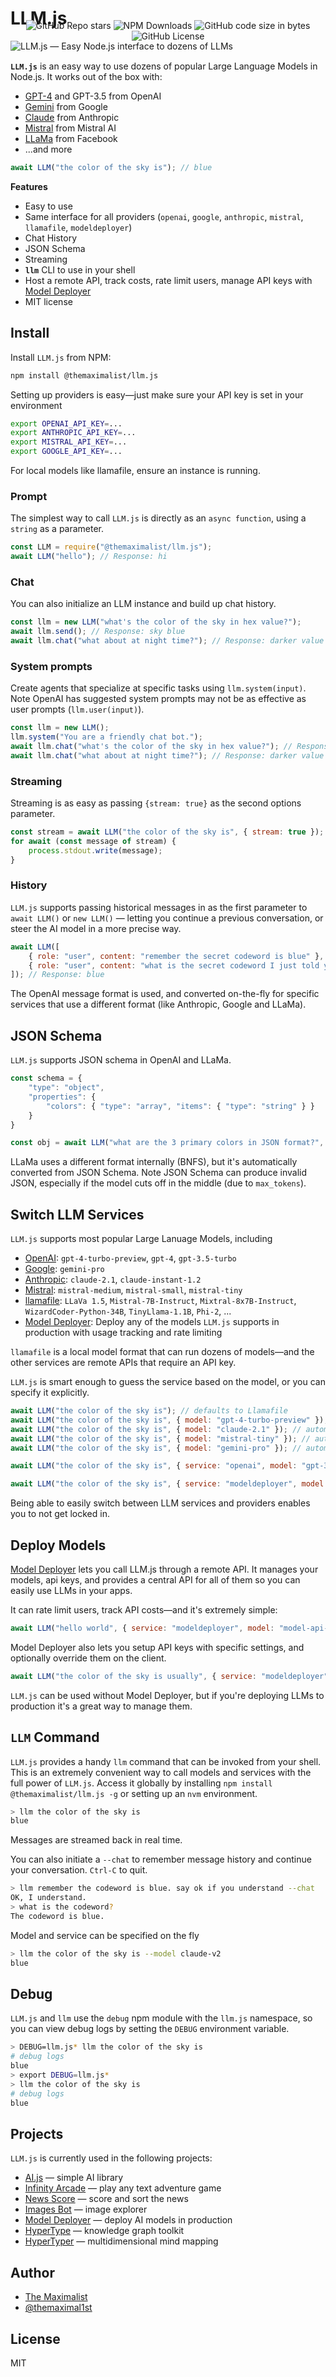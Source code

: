 # LLM.js

<img src="logo.png" alt="LLM.js — Easy Node.js interface to dozens of LLMs" class="logo" />

<div class="badges" style="text-align: center; margin-top: -50px;">
<img alt="GitHub Repo stars" src="https://img.shields.io/github/stars/themaximal1st/llm.js">
<img alt="NPM Downloads" src="https://img.shields.io/npm/dt/%40themaximalist%2Fllm.js">
<img alt="GitHub code size in bytes" src="https://img.shields.io/github/languages/code-size/themaximal1st/llm.js">
<img alt="GitHub License" src="https://img.shields.io/github/license/themaximal1st/llm.js">
</div>
<br />

**`LLM.js`** is an easy way to use dozens of popular Large Language Models in Node.js. It works out of the box with:

* [GPT-4](https://platform.openai.com/docs/api-reference/chat) and GPT-3.5 from OpenAI
* [Gemini](https://deepmind.google/technologies/gemini/) from Google
* [Claude](https://docs.anthropic.com/claude/reference/getting-started-with-the-api) from Anthropic
* [Mistral](https://docs.mistral.ai/) from Mistral AI
* [LLaMa](https://github.com/Mozilla-Ocho/llamafile) from Facebook
* ...and more

```javascript
await LLM("the color of the sky is"); // blue
```

**Features**

- Easy to use
- Same interface for all providers (`openai`, `google`, `anthropic`, `mistral`, `llamafile`, `modeldeployer`)
- Chat History
- JSON Schema
- Streaming
- **`llm`** CLI to use in your shell
- Host a remote API, track costs, rate limit users, manage API keys with [Model Deployer](https://github.com/themaximal1st/ModelDeployer)
- MIT license



## Install

Install `LLM.js` from NPM:

```bash
npm install @themaximalist/llm.js
```

Setting up providers is easy—just make sure your API key is set in your environment

```bash
export OPENAI_API_KEY=...
export ANTHROPIC_API_KEY=...
export MISTRAL_API_KEY=...
export GOOGLE_API_KEY=...
```

For local models like llamafile, ensure an instance is running.

### Prompt

The simplest way to call `LLM.js` is directly as an `async function`, using a `string` as a parameter.

```javascript
const LLM = require("@themaximalist/llm.js");
await LLM("hello"); // Response: hi
```



### Chat

You can also initialize an LLM instance and build up chat history.

```javascript
const llm = new LLM("what's the color of the sky in hex value?");
await llm.send(); // Response: sky blue
await llm.chat("what about at night time?"); // Response: darker value (uses previous context to know we're asking for a color)
```



### System prompts

Create agents that specialize at specific tasks using `llm.system(input)`. Note OpenAI has suggested system prompts may not be as effective as user prompts (`llm.user(input)`).

```javascript
const llm = new LLM();
llm.system("You are a friendly chat bot.");
await llm.chat("what's the color of the sky in hex value?"); // Response: sky blue
await llm.chat("what about at night time?"); // Response: darker value (uses previous context to know we're asking for a color)
```



### Streaming

Streaming is as easy as passing `{stream: true}` as the second options parameter.

```javascript
const stream = await LLM("the color of the sky is", { stream: true });
for await (const message of stream) {
    process.stdout.write(message);
}
```



### History

`LLM.js` supports passing historical messages in as the first parameter to `await LLM()` or `new LLM()` — letting you continue a previous conversation, or steer the AI model in a more precise way.

```javascript
await LLM([
    { role: "user", content: "remember the secret codeword is blue" },
    { role: "user", content: "what is the secret codeword I just told you?" },
]); // Response: blue
```

The OpenAI message format is used, and converted on-the-fly for specific services that use a different format (like Anthropic, Google and LLaMa).



## JSON Schema

`LLM.js` supports JSON schema in OpenAI and LLaMa.

```javascript
const schema = {
    "type": "object",
    "properties": {
        "colors": { "type": "array", "items": { "type": "string" } }
    }
}

const obj = await LLM("what are the 3 primary colors in JSON format?", { schema, temperature: 0.1, service: "openai" });
```

LLaMa uses a different format internally (BNFS), but it's automatically converted from JSON Schema. Note JSON Schema can produce invalid JSON, especially if the model cuts off in the middle (due to `max_tokens`).



## Switch LLM Services

`LLM.js` supports most popular Large Lanuage Models, including

* [OpenAI](https://platform.openai.com/docs/models/): `gpt-4-turbo-preview`, `gpt-4`, `gpt-3.5-turbo`
* [Google](https://deepmind.google/technologies/gemini/): `gemini-pro`
* [Anthropic](https://docs.anthropic.com/claude/reference/selecting-a-model): `claude-2.1`, `claude-instant-1.2`
* [Mistral](https://docs.mistral.ai/platform/endpoints/): `mistral-medium`, `mistral-small`, `mistral-tiny`
* [llamafile](https://github.com/Mozilla-Ocho/llamafile): `LLaVa 1.5`, `Mistral-7B-Instruct`, `Mixtral-8x7B-Instruct`, `WizardCoder-Python-34B`, `TinyLlama-1.1B`, `Phi-2`, ...
* [Model Deployer](https://modeldeployer.themaximalist.com/): Deploy any of the models `LLM.js` supports in production with usage tracking and rate limiting

`llamafile` is a local model format that can run dozens of models—and the other services are remote APIs that require an API key.

`LLM.js` is smart enough to guess the service based on the model, or you can specify it explicitly.

```javascript
await LLM("the color of the sky is"); // defaults to Llamafile
await LLM("the color of the sky is", { model: "gpt-4-turbo-preview" }); // automatically knows to use OpenAI
await LLM("the color of the sky is", { model: "claude-2.1" }); // automatically knows to use Anthropic
await LLM("the color of the sky is", { model: "mistral-tiny" }); // automatically knows to use Mistral AI
await LLM("the color of the sky is", { model: "gemini-pro" }); // automatically knows to use Googl

await LLM("the color of the sky is", { service: "openai", model: "gpt-3.5-turbo" }); // set service explicitly

await LLM("the color of the sky is", { service: "modeldeployer", model: "api-key" }); // proxies through deployed service you control
```

Being able to easily switch between LLM services and providers enables you to not get locked in.



## Deploy Models

[Model Deployer](https://github.com/themaximal1st/ModelDeployer) lets you call LLM.js through a remote API. It manages your models, api keys, and provides a central API for all of them so you can easily use LLMs in your apps.

It can rate limit users, track API costs—and it's extremely simple:

```javascript
await LLM("hello world", { service: "modeldeployer", model: "model-api-key-goes-here" });
```

Model Deployer also lets you setup API keys with specific settings, and optionally override them on the client.

```javascript
await LLM("the color of the sky is usually", { service: "modeldeployer", model: "model-api-key-goes-here", endpoint: "https://example.com/api/v1/chat", max_tokens: 1, temperature: 0 });
```

`LLM.js` can be used without Model Deployer, but if you're deploying LLMs to production it's a great way to manage them.



## `LLM` Command

`LLM.js` provides a handy `llm` command that can be invoked from your shell. This is an extremely convenient way to call models and services with the full power of `LLM.js`. Access it globally by installing `npm install @themaximalist/llm.js -g` or setting up an `nvm` environment.

```bash
> llm the color of the sky is
blue
```

Messages are streamed back in real time.

You can also initiate a `--chat` to remember message history and continue your conversation. `Ctrl-C` to quit.

```bash
> llm remember the codeword is blue. say ok if you understand --chat
OK, I understand.
> what is the codeword?
The codeword is blue.
```

Model and service can be specified on the fly

```bash
> llm the color of the sky is --model claude-v2
blue
```



## Debug

`LLM.js` and `llm` use the `debug` npm module with the `llm.js` namespace, so you can view debug logs by setting the `DEBUG` environment variable.

```bash
> DEBUG=llm.js* llm the color of the sky is
# debug logs
blue
> export DEBUG=llm.js*
> llm the color of the sky is
# debug logs
blue
```



## Projects

`LLM.js` is currently used in the following projects:

-   [AI.js](https://aijs.themaximalist.com) — simple AI library
-   [Infinity Arcade](https://infinityarcade.com) — play any text adventure game
-   [News Score](https://newsscore.com) — score and sort the news
-   [Images Bot](https://imagesbot.com) — image explorer
-   [Model Deployer](https://modeldeployer.com) — deploy AI models in production
-   [HyperType](https://hypertypelang.com) — knowledge graph toolkit
-   [HyperTyper](https://hypertyper.com) — multidimensional mind mapping



## Author

-   [The Maximalist](https://themaximalist.com/)
-   [@themaximal1st](https://twitter.com/themaximal1st)



## License

MIT
